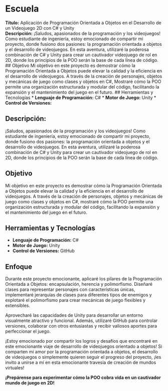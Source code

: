# Escuela
**Título:** Aplicación de Programación Orientada a Objetos en el Desarrollo de un Videojuego 2D con C# y Unity <br>
**Descripción:** ¡Saludos, apasionados de la programación y los videojuegos! Como estudiante de ingeniería, estoy emocionado de compartir mi proyecto, donde fusiono dos pasiones: la programación orientada a objetos y el desarrollo de videojuegos. En esta aventura, utilizaré la poderosa combinación de C# y Unity para crear un cautivador videojuego de rol en 2D, donde los principios de la POO serán la base de cada línea de código. ## Objetivo Mi objetivo en este proyecto es demostrar cómo la Programación Orientada a Objetos puede elevar la calidad y la eficiencia en el desarrollo de videojuegos. A través de la creación de personajes, objetos y mecánicas de juego como clases y objetos en C#, Mostraré cómo la POO permite una organización estructurada y modular del código, facilitando la expansión y el mantenimiento del juego en el futuro. ## Herramientas y Tecnologías * **Lenguaje de Programación:** C# * **Motor de Juego:** Unity * **Control de Versiones:**


## Descripción:

¡Saludos, apasionados de la programación y los videojuegos! Como estudiante de ingeniería, estoy emocionado de compartir mi proyecto, donde fusiono dos pasiones: la programación orientada a objetos y el desarrollo de videojuegos. En esta aventura, utilizaré la poderosa combinación de C# y Unity para crear un cautivador videojuego de rol en 2D, donde los principios de la POO serán la base de cada línea de código.

## Objetivo

Mi objetivo en este proyecto es demostrar cómo la Programación Orientada a Objetos puede elevar la calidad y la eficiencia en el desarrollo de videojuegos. A través de la creación de personajes, objetos y mecánicas de juego como clases y objetos en C#, mostraré cómo la POO permite una organización estructurada y modular del código, facilitando la expansión y el mantenimiento del juego en el futuro.

## Herramientas y Tecnologías

* **Lenguaje de Programación:** C#
* **Motor de Juego:** Unity
* **Control de Versiones:** GitHub

## Enfoque

Durante este proyecto emocionante, aplicaré los pilares de la Programación Orientada a Objetos: encapsulación, herencia y polimorfismo. Diseñaré clases para representar personajes con características únicas, implementaré jerarquías de clases para diferentes tipos de enemigos y explotaré el polimorfismo para crear mecánicas de juego flexibles y extensibles.

Aprovecharé las capacidades de Unity para desarrollar un entorno visualmente atractivo y funcional. Además, utilizaré GitHub para controlar versiones, colaborar con otros entusiastas y recibir valiosos aportes para perfeccionar el juego.

¡Estoy emocionado por compartir los logros y desafíos que encontraré en este emocionante viaje de desarrollo de videojuegos orientado a objetos! Si comparten mi amor por la programación orientada a objetos, el desarrollo de videojuegos o simplemente quieren seguir el progreso del proyecto, ¡les invito a unirse a mí en esta emocionante travesía de creación de mundos virtuales!

**¡Prepárense para experimentar cómo la POO cobra vida en un cautivador mundo de juego en 2D!**
